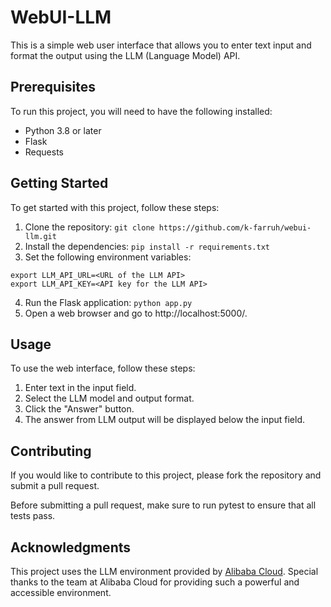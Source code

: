 # WebUI-LLM
This is a simple web user interface that allows you to enter text input and format the output using the LLM (Language Model) API.

## Prerequisites
To run this project, you will need to have the following installed:

- Python 3.8 or later
- Flask
- Requests

## Getting Started
To get started with this project, follow these steps:

1. Clone the repository:
```git clone https://github.com/k-farruh/webui-llm.git```
2. Install the dependencies:
```pip install -r requirements.txt```
3. Set the following environment variables:
```
export LLM_API_URL=<URL of the LLM API>
export LLM_API_KEY=<API key for the LLM API>
```
4. Run the Flask application:
```python app.py```
5. Open a web browser and go to http://localhost:5000/.

## Usage
To use the web interface, follow these steps:

1. Enter text in the input field.
1. Select the LLM model and output format.
1. Click the "Answer" button.
1. The answer from LLM output will be displayed below the input field.

## Contributing
If you would like to contribute to this project, please fork the repository and submit a pull request.

Before submitting a pull request, make sure to run pytest to ensure that all tests pass.

## Acknowledgments
This project uses the LLM environment provided by [Alibaba Cloud](https://www.alibabacloud.com/). Special thanks to the team at Alibaba Cloud for providing such a powerful and accessible environment.


